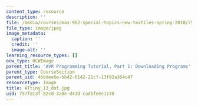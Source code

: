 ```yaml
---
content_type: resource
description: ''
file: /media/courses/mas-962-special-topics-new-textiles-spring-2010/757fd13f82cd3a0ed41dcad5feec1170_ATtiny_13_dot.jpg
file_type: image/jpeg
image_metadata:
  caption: ''
  credit: ''
  image-alt: ''
learning_resource_types: []
ocw_type: OCWImage
parent_title: 'AVR Programming Tutorial, Part 1: Downloading Programs'
parent_type: CourseSection
parent_uid: 4bbdee6e-bb42-6142-21cf-13f92a364c47
resourcetype: Image
title: ATtiny_13_dot.jpg
uid: 757fd13f-82cd-3a0e-d41d-cad5feec1170
---
```

